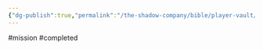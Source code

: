 ```yaml
---
{"dg-publish":true,"permalink":"/the-shadow-company/bible/player-vault/missions/completed-mission-goblins-in-the-south/","title":"Completed mission The Goblin connection"}
---
```


#mission #completed
